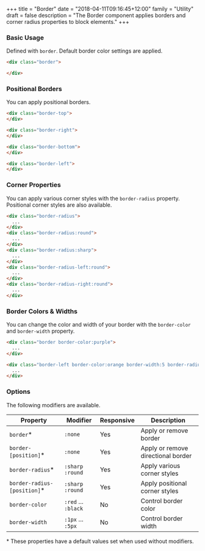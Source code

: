 +++
title = "Border"
date = "2018-04-11T09:16:45+12:00"
family = "Utility"
draft = false
description = "The Border component applies borders and corner radius properties to block elements."
+++

### Basic Usage

Defined with `border`. Default border color settings are applied.

<div class="border border-color:grey-l3 padding:6 fill:grey-l5 margin-bottom:u6">
</div>

```html
<div class="border">

</div>
```

### Positional Borders

You can apply positional borders.

<div class="border-top border-color:grey-l3 padding:6 fill:grey-l5 margin-bottom:u6">
</div>

<div class="border-right border-color:grey-l3 padding:6 fill:grey-l5 margin-bottom:u6">
</div>

<div class="border-bottom border-color:grey-l3 padding:6 fill:grey-l5 margin-bottom:u6">
</div>

<div class="border-left border-color:grey-l3 padding:6 fill:grey-l5 margin-bottom:u6">
</div>

```html
<div class="border-top">
</div>

<div class="border-right">
</div>

<div class="border-bottom">
</div>

<div class="border-left">
</div>
```

### Corner Properties

You can apply various corner styles with the `border-radius` property. Positional corner styles are also available.

<div class="display:inline-block media-size:5 border-radius padding:6 fill:grey-l2 margin-bottom:u6">
</div>

<div class="display:inline-block media-size:5 border-radius:round padding:6 fill:grey-l2 margin-bottom:u6">
</div>

<div class="display:inline-block media-size:5 border-radius:sharp padding:6 fill:grey-l2 margin-bottom:u6">
</div>

<div class="display:inline-block media-size:5 border-radius-left:round padding:6 fill:grey-l2 margin-bottom:u6">
</div>

<div class="display:inline-block media-size:5 border-radius-right:round padding:6 fill:grey-l2 margin-bottom:u6">
</div>

```html
<div class="border-radius">
  ...
</div>
<div class="border-radius:round">
  ...
</div>
<div class="border-radius:sharp">
  ...
</div>
<div class="border-radius-left:round">
  ...
</div>
<div class="border-radius-right:round">
  ...
</div>
```

### Border Colors & Widths

You can change the color and width of your border with the `border-color` and `border-width` property.

<div class="border border-color:purple padding:6 fill:grey-l5 margin-bottom:u6">
</div>

<div class="border-left border-color:orange border-width:5 border-radius elevate padding:6 fill:grey-l5 margin-bottom:u6">
</div>

```html
<div class="border border-color:purple">
  ...
</div>

<div class="border-left border-color:orange border-width:5 border-radius elevate">
  ...
</div>
```

### Options

The following modifiers are available.

<table class="table width:100% table:pile table@sm:unpile">
  <thead>
    <tr>
      <th>
        Property
      </th>
      <th>
        Modifier
      </th>
      <th>
        Responsive
      </th>
      <th>
        Description
      </th>
    </tr>
  </thead>
  <tr>
    <td data-label="Properties">
      <code>border</code><span class="color:orange">&#42;</span>
    </td>
    <td data-label="Attributes">
      <code>:none</code>
    </td>
    <td data-label="Responsive">
      Yes
    </td>
    <td>
      Apply or remove border
    </td>
  </tr>
  <tr>
    <td data-label="Properties">
      <code>border-[position]</code><span class="color:orange">&#42;</span>
    </td>
    <td data-label="Attributes">
      <code>:none</code>
    </td>
    <td data-label="Responsive">
      Yes
    </td>
    <td>
      Apply or remove directional border
    </td>
  </tr>
  <tr>
    <td data-label="Properties">
      <code>border-radius</code><span class="color:orange">&#42;</span>
    </td>
    <td data-label="Attributes">
      <code>:sharp</code> <code>:round</code>
    </td>
    <td data-label="Responsive">
      Yes
    </td>
    <td>
      Apply various corner styles
    </td>
  </tr>
  <tr>
    <td data-label="Properties">
      <code>border-radius-[position]</code><span class="color:orange">&#42;</span>
    </td>
    <td data-label="Attributes">
      <code>:sharp</code> <code>:round</code>
    </td>
    <td data-label="Responsive">
      Yes
    </td>
    <td>
      Apply positional corner styles
    </td>
  </tr>
  <tr>
    <td data-label="Properties">
      <code>border-color</code>
    </td>
    <td data-label="Attributes">
      <code>:red</code> ... <code>:black</code>
    </td>
    <td data-label="Responsive">
      No
    </td>
    <td>
      Control border color
    </td>
  </tr>
  <tr>
    <td data-label="Properties">
      <code>border-width</code>
    </td>
    <td data-label="Attributes">
      <code>:1px</code> ... <code>:5px</code>
    </td>
    <td data-label="Responsive">
      No
    </td>
    <td>
      Control border width
    </td>
  </tr>
</table>
<p class="margin-top:2 font-size:tiny color:orange">
  &#42; These properties have a default values set when used without modifiers.
</p>

